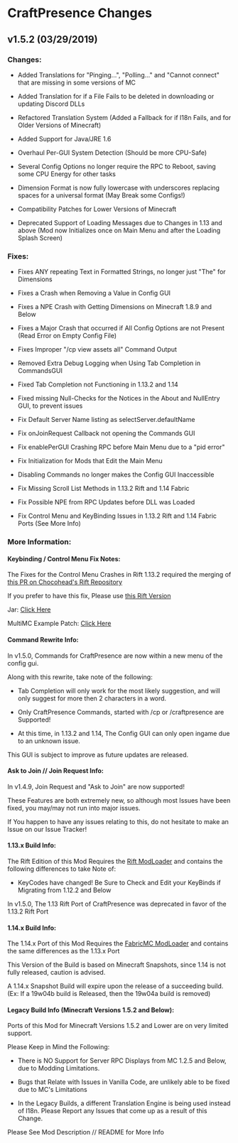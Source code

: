 # CraftPresence Changes

## v1.5.2 (03/29/2019)

### Changes:

* Added Translations for "Pinging...", "Polling..." and "Cannot connect" that are missing in some versions of MC

* Added Translation for if a File Fails to be deleted in downloading or updating Discord DLLs

* Refactored Translation System (Added a Fallback for if I18n Fails, and for Older Versions of Minecraft)

* Added Support for Java/JRE 1.6

* Overhaul Per-GUI System Detection (Should be more CPU-Safe)

* Several Config Options no longer require the RPC to Reboot, saving some CPU Energy for other tasks

* Dimension Format is now fully lowercase with underscores replacing spaces for a universal format (May Break some Configs!)

* Compatibility Patches for Lower Versions of Minecraft

* Deprecated Support of Loading Messages due to Changes in 1.13 and above (Mod now Initializes once on Main Menu and after the Loading Splash Screen)

### Fixes:

* Fixes ANY repeating Text in Formatted Strings, no longer just "The" for Dimensions

* Fixes a Crash when Removing a Value in Config GUI

* Fixes a NPE Crash with Getting Dimensions on Minecraft 1.8.9 and Below

* Fixes a Major Crash that occurred if All Config Options are not Present (Read Error on Empty Config File)

* Fixes Improper "/cp view assets all" Command Output

* Removed Extra Debug Logging when Using Tab Completion in CommandsGUI

* Fixed Tab Completion not Functioning in 1.13.2 and 1.14

* Fixed missing Null-Checks for the Notices in the About and NullEntry GUI, to prevent issues

* Fix Default Server Name listing as selectServer.defaultName

* Fix onJoinRequest Callback not opening the Commands GUI

* Fix enablePerGUI Crashing RPC before Main Menu due to a "pid error"

* Fix Initialization for Mods that Edit the Main Menu

* Disabling Commands no longer makes the Config GUI Inaccessible

* Fix Missing Scroll List Methods in 1.13.2 Rift and 1.14 Fabric

* Fix Possible NPE from RPC Updates before DLL was Loaded

* Fix Control Menu and KeyBinding Issues in 1.13.2 Rift and 1.14 Fabric Ports (See More Info)

### More Information:

#### Keybinding / Control Menu Fix Notes:

The Fixes for the Control Menu Crashes in Rift 1.13.2 required the merging of [this PR on Chocohead's Rift Repository](https://github.com/Chocohead/Rift/pull/11)

If you prefer to have this fix, Please use [this Rift Version](https://www.jitpack.io/#CDAGaming/Rift/jitpack-0a2217b941-1)

Jar: [Click Here](https://www.jitpack.io/com/github/CDAGaming/Rift/jitpack-0a2217b941-1/Rift-jitpack-0a2217b941-1.jar)

MultiMC Example Patch: [Click Here](https://gist.github.com/CDAGaming/ba84849826e96b69b829b7453e459edf)

#### Command Rewrite Info:

In v1.5.0, Commands for CraftPresence are now within a new menu of the config gui.

Along with this rewrite, take note of the following:

* Tab Completion will only work for the most likely suggestion, and will only suggest for more then 2 characters in a word.

* Only CraftPresence Commands, started with /cp or /craftpresence are Supported!

* At this time, in 1.13.2 and 1.14, The Config GUI can only open ingame due to an unknown issue.

This GUI is subject to improve as future updates are released.

#### Ask to Join // Join Request Info:

In v1.4.9, Join Request and "Ask to Join" are now supported!

These Features are both extremely new, so although most Issues have been fixed, you may/may not run into major issues.

If You happen to have any issues relating to this, do not hesitate to make an Issue on our Issue Tracker!

#### 1.13.x Build Info:

The Rift Edition of this Mod Requires the [Rift ModLoader](https://minecraft.curseforge.com/projects/rift) and contains the following differences to take Note of:

* KeyCodes have changed! Be Sure to Check and Edit your KeyBinds if Migrating from 1.12.2 and Below

In v1.5.0, The 1.13 Rift Port of CraftPresence was deprecated in favor of the 1.13.2 Rift Port

#### 1.14.x Build Info:

The 1.14.x Port of this Mod Requires the [FabricMC ModLoader](https://minecraft.curseforge.com/projects/fabric) and contains the same differences as the 1.13.x Port

This Version of the Build is based on Minecraft Snapshots, since 1.14 is not fully released, caution is advised.

A 1.14.x Snapshot Build will expire upon the release of a succeeding build. (Ex: If a 19w04b build is Released, then the 19w04a build is removed)

#### Legacy Build Info (Minecraft Versions 1.5.2 and Below):

Ports of this Mod for Minecraft Versions 1.5.2 and Lower are on very limited support.

Please Keep in Mind the Following:

* There is NO Support for Server RPC Displays from MC 1.2.5 and Below, due to Modding Limitations.

* Bugs that Relate with Issues in Vanilla Code, are unlikely able to be fixed due to MC's Limitations

* In the Legacy Builds, a different Translation Engine is being used instead of I18n. Please Report any Issues that come up as a result of this Change.

Please See Mod Description // README for More Info
